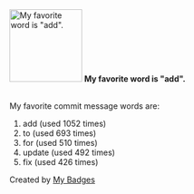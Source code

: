 <img src="https://github.com/my-badges/my-badges/blob/master/src/all-badges/favorite-word/favorite-word.png?raw=true" alt="My favorite word is &quot;add&quot;." title="My favorite word is &quot;add&quot;." width="128">
<strong>My favorite word is &quot;add&quot;.</strong>
<br><br>

My favorite commit message words are:

1. add (used 1052 times)
2. to (used 693 times)
3. for (used 510 times)
4. update (used 492 times)
5. fix (used 426 times)


Created by <a href="https://github.com/my-badges/my-badges">My Badges</a>
